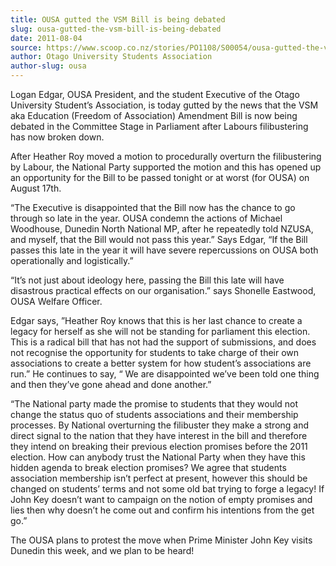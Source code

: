 ```yaml
---
title: OUSA gutted the VSM Bill is being debated
slug: ousa-gutted-the-vsm-bill-is-being-debated
date: 2011-08-04
source: https://www.scoop.co.nz/stories/PO1108/S00054/ousa-gutted-the-vsm-bill-is-being-debated.htm
author: Otago University Students Association
author-slug: ousa
---
```


Logan Edgar, OUSA President, and the student Executive of the Otago University Student’s Association, is today gutted by the news that the VSM aka Education (Freedom of Association) Amendment Bill is now being debated in the Committee Stage in Parliament after Labours filibustering has now broken down.

After Heather Roy moved a motion to procedurally overturn the filibustering by Labour, the National Party supported the motion and this has opened up an opportunity for the Bill to be passed tonight or at worst (for OUSA) on August 17th.

“The Executive is disappointed that the Bill now has the chance to go through so late in the year. OUSA condemn the actions of Michael Woodhouse, Dunedin North National MP, after he repeatedly told NZUSA, and myself, that the Bill would not pass this year.” Says Edgar, “If the Bill passes this late in the year it will have severe repercussions on OUSA both operationally and logistically.”

“It’s not just about ideology here, passing the Bill this late will have disastrous practical effects on our organisation.” says Shonelle Eastwood, OUSA Welfare Officer.

Edgar says, ”Heather Roy knows that this is her last chance to create a legacy for herself as she will not be standing for parliament this election. This is a radical bill that has not had the support of submissions, and does not recognise the opportunity for students to take charge of their own associations to create a better system for how student’s associations are run.” He continues to say, “ We are disappointed we’ve been told one thing and then they’ve gone ahead and done another.”

“The National party made the promise to students that they would not change the status quo of students associations and their membership processes. By National overturning the filibuster they make a strong and direct signal to the nation that they have interest in the bill and therefore they intend on breaking their previous election promises before the 2011 election. How can anybody trust the National Party when they have this hidden agenda to break election promises? We agree that students association membership isn’t perfect at present, however this should be changed on students’ terms and not some old bat trying to forge a legacy! If John Key doesn’t want to campaign on the notion of empty promises and lies then why doesn’t he come out and confirm his intentions from the get go.”

The OUSA plans to protest the move when Prime Minister John Key visits Dunedin this week, and we plan to be heard!